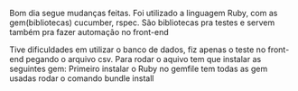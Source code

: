 Bom dia segue mudanças feitas.
Foi utilizado a linguagem Ruby, com as gem(bibliotecas) cucumber, rspec. São bibliotecas pra testes e servem também pra fazer automação no front-end

Tive dificuldades em utilizar o banco de dados, fiz apenas o teste no front-end pegando o arquivo csv.
Para rodar o aquivo tem que instalar as seguintes gem:
Primeiro instalar o Ruby
no gemfile tem todas as gem usadas
rodar o comando bundle install 